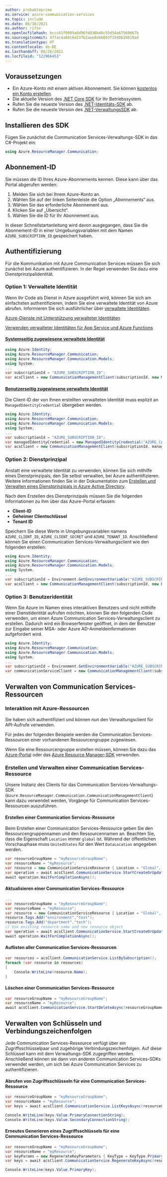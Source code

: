 ```yaml
---
author: probableprime
ms.service: azure-communication-services
ms.topic: include
ms.date: 06/30/2021
ms.author: rifox
ms.openlocfilehash: bccc61f0099a8d96fd830b48c55d54a67560667b
ms.sourcegitcommit: 47fac4a88c6e23fb2aee8ebb093f15d8b19819ad
ms.translationtype: HT
ms.contentlocale: de-DE
ms.lasthandoff: 08/26/2021
ms.locfileid: "122966453"
---
```

## <a name="prerequisites"></a>Voraussetzungen

- Ein Azure-Konto mit einem aktiven Abonnement. Sie können [kostenlos ein Konto erstellen](https://azure.microsoft.com/free/dotnet/).
- Die aktuelle Version des [.NET Core SDK](https://dotnet.microsoft.com/download/dotnet-core) für Ihr Betriebssystem.
- Rufen Sie die neueste Version des [.NET-Identitäts-SDK](/dotnet/api/azure.identity) ab.
- Rufen Sie die neueste Version des [.NET-VerwaltungsSDK](../../concepts/sdk-options.md) ab.

## <a name="installing-the-sdk"></a>Installieren des SDK

Fügen Sie zunächst die Communication Services-Verwaltungs-SDK in das C#-Projekt ein:

```csharp
using Azure.ResourceManager.Communication;
```

## <a name="subscription-id"></a>Abonnement-ID

Sie müssen die ID Ihres Azure-Abonnements kennen. Diese kann über das Portal abgerufen werden:

1.  Melden Sie sich bei Ihrem Azure-Konto an.
2.  Wählen Sie auf der linken Seitenleiste die Option „Abonnements“ aus.
3.  Wählen Sie das erforderliche Abonnement aus.
4.  Klicken Sie auf „Übersicht“.
5.  Wählen Sie die ID für Ihr Abonnement aus.

In dieser Schnellstartanleitung wird davon ausgegangen, dass Sie die Abonnement-ID in einer Umgebungsvariablen mit dem Namen `AZURE_SUBSCRIPTION_ID` gespeichert haben.

## <a name="authentication"></a>Authentifizierung

Für die Kommunikation mit Azure Communication Services müssen Sie sich zunächst bei Azure authentifizieren. In der Regel verwenden Sie dazu eine Dienstprinzipalidentität.

### <a name="option-1-managed-identity"></a>Option 1: Verwaltete Identität

Wenn Ihr Code als Dienst in Azure ausgeführt wird, können Sie sich am einfachsten authentifizieren, indem Sie eine verwaltete Identität von Azure abrufen. Informieren Sie sich ausführlicher über [verwaltete Identitäten](../../../active-directory/managed-identities-azure-resources/overview.md).

[Azure-Dienste mit Unterstützung verwalteter Identitäten](../../../active-directory/managed-identities-azure-resources/services-support-managed-identities.md)

[Verwenden verwalteter Identitäten für App Service und Azure Functions](../../../app-service/overview-managed-identity.md?tabs=dotnet)

#### <a name="system-assigned-managed-identity"></a>[Systemseitig zugewiesene verwaltete Identität](../../../app-service/overview-managed-identity.md?tabs=dotnet#add-a-system-assigned-identity)

```csharp
using Azure.Identity;
using Azure.ResourceManager.Communication;
using Azure.ResourceManager.Communication.Models;
using System;
...
var subscriptionId = "AZURE_SUBSCRIPTION_ID";
var acsClient = new CommunicationManagementClient(subscriptionId, new ManagedIdentityCredential());
```

#### <a name="user-assigned-managed-identity"></a>[Benutzerseitig zugewiesene verwaltete Identität](../../../app-service/overview-managed-identity.md?tabs=dotnet#add-a-user-assigned-identity)

Die Client-ID der von Ihnen erstellten verwalteten Identität muss explizit an `ManagedIdentityCredential` übergeben werden.

```csharp
using Azure.Identity;
using Azure.ResourceManager.Communication;
using Azure.ResourceManager.Communication.Models;
using System;
...
var subscriptionId = "AZURE_SUBSCRIPTION_ID";
var managedIdentityCredential = new ManagedIdentityCredential("AZURE_CLIENT_ID");
var acsClient = new CommunicationManagementClient(subscriptionId, managedIdentityCredential);
```

### <a name="option-2-service-principal"></a>Option 2: Dienstprinzipal

Anstatt eine verwaltete Identität zu verwenden, können Sie sich mithilfe eines Dienstprinzipals, den Sie selbst verwalten, bei Azure authentifizieren. Weitere Informationen finden Sie in der Dokumentation zum [Erstellen und Verwalten eines Dienstprinzipals in Azure Active Directory](../../../active-directory/develop/howto-create-service-principal-portal.md).

Nach dem Erstellen des Dienstprinzipals müssen Sie die folgenden Informationen zu ihm über das Azure-Portal erfassen:

- **Client-ID**
- **Geheimer Clientschlüssel**
- **Tenant ID**

Speichern Sie diese Werte in Umgebungsvariablen namens `AZURE_CLIENT_ID`, `AZURE_CLIENT_SECRET` und `AZURE_TENANT_ID`. Anschließend können Sie einen Communication Services-Verwaltungsclient wie den folgenden erstellen:

```csharp
using Azure.Identity;
using Azure.ResourceManager.Communication;
using Azure.ResourceManager.Communication.Models;
using System;
...
var subscriptionId = Environment.GetEnvironmentVariable("AZURE_SUBSCRIPTION_ID");
var acsClient = new CommunicationManagementClient(subscriptionId, new EnvironmentCredential());
```

### <a name="option-3-user-identity"></a>Option 3: Benutzeridentität

Wenn Sie Azure im Namen eines interaktiven Benutzers und nicht mithilfe einer Dienstidentität aufrufen möchten, können Sie den folgenden Code verwenden, um einen Azure Communication Services-Verwaltungsclient zu erstellen. Dadurch wird ein Browserfenster geöffnet, in dem der Benutzer zur Eingabe seiner MSA- oder Azure AD-Anmeldeinformationen aufgefordert wird.

```csharp
using Azure.Identity;
using Azure.ResourceManager.Communication;
using Azure.ResourceManager.Communication.Models;
using System;
...
var subscriptionId = Environment.GetEnvironmentVariable("AZURE_SUBSCRIPTION_ID");
var communicationServiceClient = new CommunicationManagementClient(subscriptionId, new InteractiveBrowserCredential());
```

## <a name="managing-communication-services-resources"></a>Verwalten von Communication Services-Ressourcen

### <a name="interacting-with-azure-resources"></a>Interaktion mit Azure-Ressourcen

Sie haben sich authentifiziert und können nun den Verwaltungsclient für API-Aufrufe verwenden.

Für jedes der folgenden Beispiele werden die Communication Services-Ressourcen einer vorhandenen Ressourcengruppe zugewiesen.

Wenn Sie eine Ressourcengruppe erstellen müssen, können Sie dazu das [Azure-Portal](../../../azure-resource-manager/management/manage-resource-groups-portal.md) oder das [Azure Resource Manager-SDK](https://github.com/Azure/azure-sdk-for-net/blob/master/doc/mgmt_preview_quickstart.md) verwenden.

### <a name="create-and-manage-a-communication-services-resource"></a>Erstellen und Verwalten einer Communication Services-Ressource

Unsere Instanz des Clients für das Communication Services-Verwaltungs-SDK (``Azure.ResourceManager.Communication.CommunicationManagementClient``) kann dazu verwendet werden, Vorgänge für Communication Services-Ressourcen auszuführen.

#### <a name="create-a-communication-services-resource"></a>Erstellen einer Communication Services-Ressource

Beim Erstellen einer Communication Services-Ressource geben Sie den Ressourcengruppennamen und den Ressourcennamen an. Beachten Sie, dass die Eigenschaft `Location` immer `global` ist. Während der öffentlichen Vorschauphase muss `UnitedStates` für den Wert `DataLocation` angegeben werden.

```csharp
var resourceGroupName = "myResourceGroupName";
var resourceName = "myResource";
var resource = new CommunicationServiceResource { Location = "Global", DataLocation = "UnitedStates"  };
var operation = await acsClient.CommunicationService.StartCreateOrUpdateAsync(resourceGroupName, resourceName, resource);
await operation.WaitForCompletionAsync();
```

#### <a name="update-a-communication-services-resource"></a>Aktualisieren einer Communication Services-Ressource

```csharp
...
var resourceGroupName = "myResourceGroupName";
var resourceName = "myResource";
var resource = new CommunicationServiceResource { Location = "Global", DataLocation = "UnitedStates" };
resource.Tags.Add("environment","test");
resource.Tags.Add("department","tech");
// Use existing resource name and new resource object
var operation = await acsClient.CommunicationService.StartCreateOrUpdateAsync(resourceGroupName, resourceName, resource);
await operation.WaitForCompletionAsync();
```

#### <a name="list-all-communication-services-resources"></a>Auflisten aller Communication Services-Ressourcen

```csharp
var resources = acsClient.CommunicationService.ListBySubscription();
foreach (var resource in resources)
{
    Console.WriteLine(resource.Name);
}
```

#### <a name="delete-a-communication-services-resource"></a>Löschen einer Communication Services-Ressource

```csharp
var resourceGroupName = "myResourceGroupName";
var resourceName = "myResource";
await acsClient.CommunicationService.StartDeleteAsync(resourceGroupName, resourceName);
```

## <a name="managing-keys-and-connection-strings"></a>Verwalten von Schlüsseln und Verbindungszeichenfolgen

Jede Communication Services-Ressource verfügt über ein Zugriffsschlüsselpaar und zugehörige Verbindungszeichenfolgen. Auf diese Schlüssel kann mit dem Verwaltungs-SDK zugegriffen werden. Anschließend können sie dann von anderen Communication Services-SDKs verwendet werden, um sich bei Azure Communication Services zu authentifizieren.

#### <a name="get-access-keys-for-a-communication-services-resource"></a>Abrufen von Zugriffsschlüsseln für eine Communication Services-Ressource

```csharp
var resourceGroupName = "myResourceGroupName";
var resourceName = "myResource";
var keys = await acsClient.CommunicationService.ListKeysAsync(resourceGroupName, resourceName);

Console.WriteLine(keys.Value.PrimaryConnectionString);
Console.WriteLine(keys.Value.SecondaryConnectionString);
```

#### <a name="regenerate-an-access-key-for-a-communication-services-resource"></a>Erneutes Generieren eines Zugriffsschlüssels für eine Communication Services-Ressource

```csharp
var resourceGroupName = "myResourceGroupName";
var resourceName = "myResource";
var keyParams = new RegenerateKeyParameters { KeyType = KeyType.Primary };
var keys = await acsClient.CommunicationService.RegenerateKeyAsync(resourceGroupName, resourceName, keyParams);

Console.WriteLine(keys.Value.PrimaryKey);
```